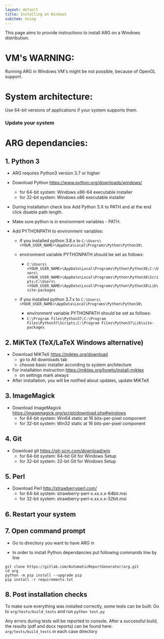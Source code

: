 ```yaml
---
layout: default
title: Installing on Windows
subitem: Using
---
```

This page aims to provide instructions to install ARG on a Windows distribution.

# VM's WARNING:
Running ARG in Windows VM's might be not possible, because of OpenGL support.

# System architecture:
Use 64-bit versions of applications if your system supports them.

### Update your system

# ARG dependancies:

## 1. Python 3

- ARG requires Python3 version 3.7 or higher

- Download Python https://www.python.org/downloads/windows/
  - for 64-bit system: Windows x86-64 executable installer
  - for 32-bit system: Windows x86 executable installer

- During installation check box Add Python 3.X to PATH and at the end click disable path length.

- Make sure python is in environment variables - PATH.

- Add PYTHONPATH to environment variables:

  - if you installed python 3.8.x to ```C:\Users\<YOUR_USER_NAME>\AppData\Local\Programs\Python\Python38\```
  
  - environment variable PYTHONPATH should be set as follows:
    - ```C:\Users\<YOUR_USER_NAME>\AppData\Local\Programs\Python\Python38;C:\Users\<YOUR_USER_NAME>\AppData\Local\Programs\Python\Python38\Scripts;C:\Users\<YOUR_USER_NAME>\AppData\Local\Programs\Python\Python38\Lib\site-packages```
    
  - if you installed python 3.7.x to ```C:\Users\<YOUR_USER_NAME>\AppData\Local\Programs\Python\Python38\```
  
    - environment variable PYTHONPATH should be set as follows:
    - ```C:\Program Files\Python37;C:\Program Files\Python37\Scripts;C:\Program Files\Python37\Lib\site-packages```

## 2. MiKTeX (TeX/LaTeX Windows alternative)
- Download MiKTeX https://miktex.org/download
  - go to All downloads tab
  - choose basic installer according to system architecture
- For installation instruction https://miktex.org/howto/install-miktex
  - on settings mark always
- After installation, you will be notified about updates, update MiKTeX

## 3. ImageMagick
- Download ImageMagick https://imagemagick.org/script/download.php#windows
  - for 64-bit system: Win64 static at 16 bits-per-pixel component
  - for 32-bit system: Win32 static at 16 bits-per-pixel component
  
## 4. Git
- Download git https://git-scm.com/download/win
  - for 64-bit system: 64-bit Git for Windows Setup
  - for 32-bit system: 32-bit Git for Windows Setup

## 5. Perl
- Download Perl http://strawberryperl.com/
  - for 64-bit system: strawberry-perl-x.xx.x.x-64bit.msi
  - for 32-bit system: strawberry-perl-x.xx.x.x-32bit.msi

## 6. Restart your system

## 7. Open command prompt

- Go to directiory you want to have ARG in

- In order to install Python dependancies put following commands line by line
```
git clone https://gitlab.com/AutomaticReportGenerator/arg.git
cd arg
python -m pip install --upgrade pip
pip install -r requirements.txt
```

## 8. Post installation checks

To make sure everything was installed correctly, some tests can be built:
Go to `arg/tests/build_tests` and run `python test.py`
  
Any errors during tests will be reported to console.
After a successful build, the results (pdf and docx reports) can be found here: `arg/tests/build_tests` in each case directory